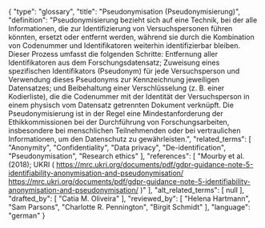 {
    "type": "glossary",
    "title": "Pseudonymisation (Pseudonymisierung)",
    "definition": "Pseudonymisierung bezieht sich auf eine Technik, bei der alle Informationen, die zur Identifizierung von Versuchspersonen führen könnten, ersetzt oder entfernt werden, während sie durch die Kombination von Codenummer und Identifikatoren weiterhin identifizierbar bleiben. Dieser Prozess umfasst die folgenden Schritte: Entfernung aller Identifikatoren aus dem Forschungsdatensatz; Zuweisung eines spezifischen Identifikators (Pseudonym) für jede Versuchsperson und Verwendung dieses Pseudonyms zur Kennzeichnung jeweiligen Datensatzes; und Beibehaltung einer Verschlüsselung (z. B. einer Kodierliste), die die Codenummer mit der Identität der Versuchsperson in einem physisch vom Datensatz getrennten Dokument verknüpft. Die Pseudonymisierung ist in der Regel eine Mindestanforderung der Ethikkommissionen bei der Durchführung von Forschungsarbeiten, insbesondere bei menschlichen Teilnehmenden oder bei vertraulichen Informationen, um den Datenschutz zu gewährleisten.",
    "related_terms": [
        "Anonymity",
        "Confidentiality",
        "Data privacy",
        "De-identification",
        "Pseudonymisation",
        "Research ethics"
    ],
    "references": [
        "Mourby et al. (2018); UKRI ( https://mrc.ukri.org/documents/pdf/gdpr-guidance-note-5-identifiability-anonymisation-and-pseudonymisation/ https://mrc.ukri.org/documents/pdf/gdpr-guidance-note-5-identifiability-anonymisation-and-pseudonymisation/ )"
    ],
    "alt_related_terms": [
        null
    ],
    "drafted_by": [
        "Catia M. Oliveira"
    ],
    "reviewed_by": [
        "Helena Hartmann",
        "Sam Parsons",
        "Charlotte R. Pennington",
        "Birgit Schmidt"
    ],
    "language": "german"
}